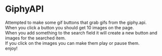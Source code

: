 # GiphyAPI

Attempted to make some gif buttons that grab gifs from the giphy.api.<br>
When you click a button you should get 10 images on the page.<br>
When you add something to the search field it will create a new button and images for the searched item.<br>
If you click on the images you can make them play or pause them.<br>
enjoy!
